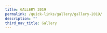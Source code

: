 ```yaml
---
title: GALLERY 2019
permalink: /quick-links/gallery/gallery-2019/
description: ""
third_nav_title: Gallery
---
```

